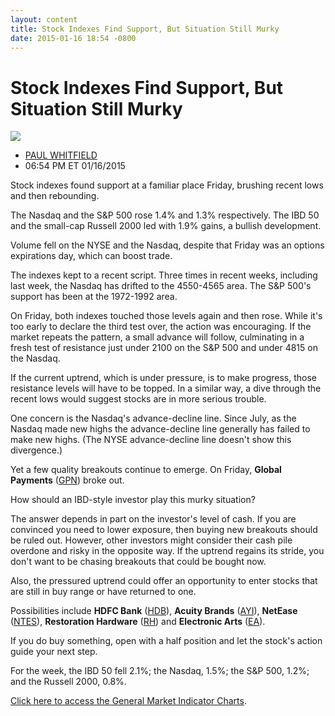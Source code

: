 ```yaml
---
layout: content
title: Stock Indexes Find Support, But Situation Still Murky
date: 2015-01-16 18:54 -0800
---
```



Stock Indexes Find Support, But Situation Still Murky
======================================================


![](https://www.investors.com/wp-content/uploads/ibd-migrated-images/MPv_150120_635570175641982887.png)

* [PAUL WHITFIELD](https://www.investors.com/author/whitfieldp/ "Posts by PAUL WHITFIELD")
* 06:54 PM ET 01/16/2015




  

Stock indexes found support at a familiar place Friday, brushing recent lows and then rebounding.

  

The Nasdaq and the S&P 500 rose 1.4% and 1.3% respectively. The IBD 50 and the small-cap Russell 2000 led with 1.9% gains, a bullish development.

  

Volume fell on the NYSE and the Nasdaq, despite that Friday was an options expirations day, which can boost trade.

  

The indexes kept to a recent script. Three times in recent weeks, including last week, the Nasdaq has drifted to the 4550-4565 area. The S&P 500's support has been at the 1972-1992 area.

  

On Friday, both indexes touched those levels again and then rose. While it's too early to declare the third test over, the action was encouraging. If the market repeats the pattern, a small advance will follow, culminating in a fresh test of resistance just under 2100 on the S&P 500 and under 4815 on the Nasdaq.

  

If the current uptrend, which is under pressure, is to make progress, those resistance levels will have to be topped. In a similar way, a dive through the recent lows would suggest stocks are in more serious trouble.

  

One concern is the Nasdaq's advance-decline line. Since July, as the Nasdaq made new highs the advance-decline line generally has failed to make new highs. (The NYSE advance-decline line doesn't show this divergence.)

  

Yet a few quality breakouts continue to emerge. On Friday, **Global Payments** ([GPN](https://research.investors.com/quote.aspx?symbol=GPN)) broke out.

  

How should an IBD-style investor play this murky situation?

  

The answer depends in part on the investor's level of cash. If you are convinced you need to lower exposure, then buying new breakouts should be ruled out. However, other investors might consider their cash pile overdone and risky in the opposite way. If the uptrend regains its stride, you don't want to be chasing breakouts that could be bought now.

  

Also, the pressured uptrend could offer an opportunity to enter stocks that are still in buy range or have returned to one.

  

Possibilities include **HDFC Bank** ([HDB](https://research.investors.com/quote.aspx?symbol=HDB)), **Acuity Brands** ([AYI](https://research.investors.com/quote.aspx?symbol=AYI)), **NetEase** ([NTES](https://research.investors.com/quote.aspx?symbol=NTES)), **Restoration Hardware** ([RH](https://research.investors.com/quote.aspx?symbol=RH)) and **Electronic Arts** ([EA](https://research.investors.com/quote.aspx?symbol=EA)).

  

If you do buy something, open with a half position and let the stock's action guide your next step.

  

For the week, the IBD 50 fell 2.1%; the Nasdaq, 1.5%; the S&P 500, 1.2%; and the Russell 2000, 0.8%.

  

[Click here to access the General Market Indicator Charts](https://www.investors.com/pdf/GMI_012015.pdf).




